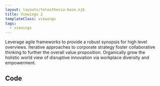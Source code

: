 ```yaml
---
layout: layouts/telesthesia-base.njk
title: Viewings 2
templateClass: viewings
tags:
  - viewings
---
```

Leverage agile frameworks to provide a robust synopsis for high level overviews. Iterative approaches to corporate strategy foster collaborative thinking to further the overall value proposition. Organically grow the holistic world view of disruptive innovation via workplace diversity and empowerment.

## Code